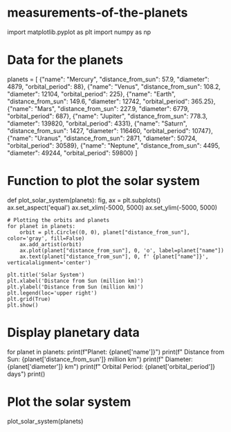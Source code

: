 # measurements-of-the-planets
import matplotlib.pyplot as plt
import numpy as np

# Data for the planets
planets = [
    {"name": "Mercury", "distance_from_sun": 57.9, "diameter": 4879, "orbital_period": 88},
    {"name": "Venus", "distance_from_sun": 108.2, "diameter": 12104, "orbital_period": 225},
    {"name": "Earth", "distance_from_sun": 149.6, "diameter": 12742, "orbital_period": 365.25},
    {"name": "Mars", "distance_from_sun": 227.9, "diameter": 6779, "orbital_period": 687},
    {"name": "Jupiter", "distance_from_sun": 778.3, "diameter": 139820, "orbital_period": 4331},
    {"name": "Saturn", "distance_from_sun": 1427, "diameter": 116460, "orbital_period": 10747},
    {"name": "Uranus", "distance_from_sun": 2871, "diameter": 50724, "orbital_period": 30589},
    {"name": "Neptune", "distance_from_sun": 4495, "diameter": 49244, "orbital_period": 59800}
]

# Function to plot the solar system
def plot_solar_system(planets):
    fig, ax = plt.subplots()
    ax.set_aspect('equal')
    ax.set_xlim(-5000, 5000)
    ax.set_ylim(-5000, 5000)

    # Plotting the orbits and planets
    for planet in planets:
        orbit = plt.Circle((0, 0), planet["distance_from_sun"], color='gray', fill=False)
        ax.add_artist(orbit)
        ax.plot(planet["distance_from_sun"], 0, 'o', label=planet["name"])
        ax.text(planet["distance_from_sun"], 0, f' {planet["name"]}', verticalalignment='center')

    plt.title('Solar System')
    plt.xlabel('Distance from Sun (million km)')
    plt.ylabel('Distance from Sun (million km)')
    plt.legend(loc='upper right')
    plt.grid(True)
    plt.show()

# Display planetary data
for planet in planets:
    print(f"Planet: {planet['name']}")
    print(f"  Distance from Sun: {planet['distance_from_sun']} million km")
    print(f"  Diameter: {planet['diameter']} km")
    print(f"  Orbital Period: {planet['orbital_period']} days")
    print()

# Plot the solar system
plot_solar_system(planets)
